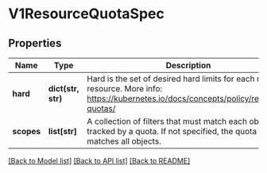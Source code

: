 # V1ResourceQuotaSpec

## Properties
Name | Type | Description | Notes
------------ | ------------- | ------------- | -------------
**hard** | **dict(str, str)** | Hard is the set of desired hard limits for each named resource. More info: https://kubernetes.io/docs/concepts/policy/resource-quotas/ | [optional] 
**scopes** | **list[str]** | A collection of filters that must match each object tracked by a quota. If not specified, the quota matches all objects. | [optional] 

[[Back to Model list]](../README.md#documentation-for-models) [[Back to API list]](../README.md#documentation-for-api-endpoints) [[Back to README]](../README.md)


